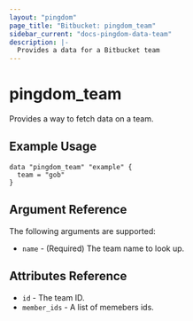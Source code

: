 ```yaml
---
layout: "pingdom"
page_title: "Bitbucket: pingdom_team"
sidebar_current: "docs-pingdom-data-team"
description: |-
  Provides a data for a Bitbucket team
---
```


# pingdom\_team

Provides a way to fetch data on a team.

## Example Usage

```hcl
data "pingdom_team" "example" {
  team = "gob"
}
```

## Argument Reference

The following arguments are supported:

* `name` - (Required) The team name to look up.

## Attributes Reference

* `id` - The team ID.
* `member_ids` - A list of memebers ids.
